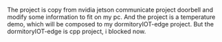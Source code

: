 The project is copy from nvidia jetson communicate project doorbell and modify some information to fit on my pc. And
the project is a temperature demo, which will be composed to my dormitoryIOT-edge project. But the dormitoryIOT-edge is cpp project, i blocked now.
